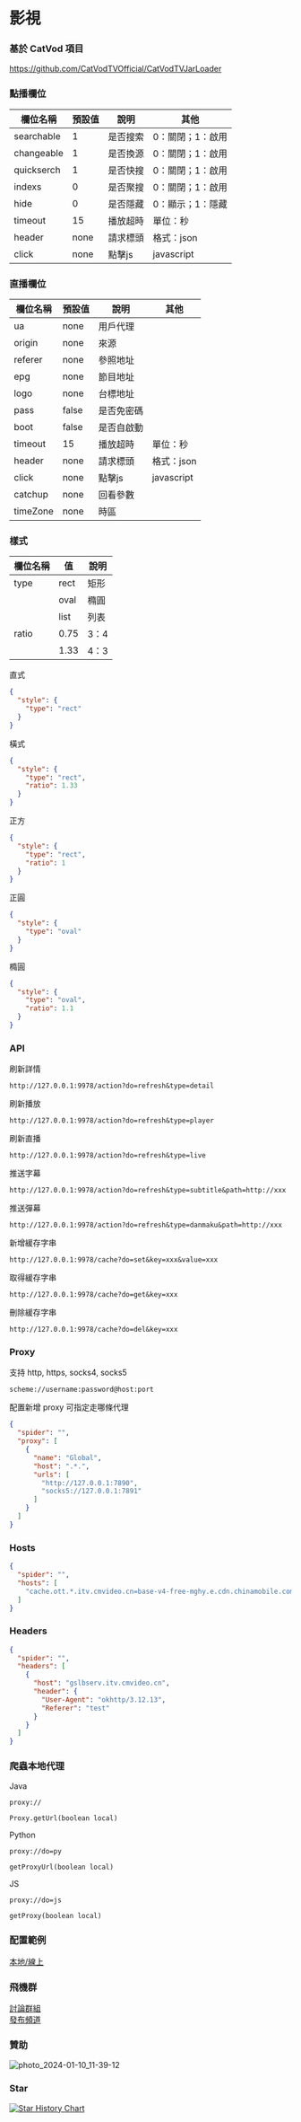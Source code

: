 # 影視

### 基於 CatVod 項目

https://github.com/CatVodTVOfficial/CatVodTVJarLoader

### 點播欄位

| 欄位名稱       | 預設值  | 說明   | 其他         |
|------------|------|------|------------|
| searchable | 1    | 是否搜索 | 0：關閉；1：啟用  |
| changeable | 1    | 是否換源 | 0：關閉；1：啟用  |
| quickserch | 1    | 是否快搜 | 0：關閉；1：啟用  |
| indexs     | 0    | 是否聚搜 | 0：關閉；1：啟用  |
| hide       | 0    | 是否隱藏 | 0：顯示；1：隱藏  |
| timeout    | 15   | 播放超時 | 單位：秒       |
| header     | none | 請求標頭 | 格式：json    |
| click      | none | 點擊js | javascript |

### 直播欄位

| 欄位名稱     | 預設值   | 說明    | 其他         |
|----------|-------|-------|------------|
| ua       | none  | 用戶代理  |            |
| origin   | none  | 來源    |            |
| referer  | none  | 參照地址  |            |
| epg      | none  | 節目地址  |            |
| logo     | none  | 台標地址  |            |
| pass     | false | 是否免密碼 |            |
| boot     | false | 是否自啟動 |            |
| timeout  | 15    | 播放超時  | 單位：秒       |
| header   | none  | 請求標頭  | 格式：json    |
| click    | none  | 點擊js  | javascript |
| catchup  | none  | 回看參數  |            |
| timeZone | none  | 時區    |            |

### 樣式

| 欄位名稱  | 值    | 說明  |
|-------|------|-----|
| type  | rect | 矩形  |
|       | oval | 橢圓  |
|       | list | 列表  |
| ratio | 0.75 | 3：4 |
|       | 1.33 | 4：3 |

直式

```json
{
  "style": {
    "type": "rect"
  }
}
```

橫式

```json
{
  "style": {
    "type": "rect",
    "ratio": 1.33
  }
}
```

正方

```json
{
  "style": {
    "type": "rect",
    "ratio": 1
  }
}
```

正圓

```json
{
  "style": {
    "type": "oval"
  }
}
```

橢圓

```json
{
  "style": {
    "type": "oval",
    "ratio": 1.1
  }
}
```

### API

刷新詳情

```
http://127.0.0.1:9978/action?do=refresh&type=detail
```

刷新播放

```
http://127.0.0.1:9978/action?do=refresh&type=player
```

刷新直播

```
http://127.0.0.1:9978/action?do=refresh&type=live
```

推送字幕

```
http://127.0.0.1:9978/action?do=refresh&type=subtitle&path=http://xxx
```

推送彈幕

```
http://127.0.0.1:9978/action?do=refresh&type=danmaku&path=http://xxx
```

新增緩存字串

```
http://127.0.0.1:9978/cache?do=set&key=xxx&value=xxx
```

取得緩存字串

```
http://127.0.0.1:9978/cache?do=get&key=xxx
```

刪除緩存字串

```
http://127.0.0.1:9978/cache?do=del&key=xxx
```

### Proxy

支持 http, https, socks4, socks5

```
scheme://username:password@host:port
```

配置新增 proxy 可指定走哪條代理

```json
{
  "spider": "",
  "proxy": [
    {
      "name": "Global",
      "host": ".*.",
      "urls": [
        "http://127.0.0.1:7890",
        "socks5://127.0.0.1:7891"
      ]
    }
  ]
}
```

### Hosts

```json
{
  "spider": "",
  "hosts": [
    "cache.ott.*.itv.cmvideo.cn=base-v4-free-mghy.e.cdn.chinamobile.com"
  ]
}
```

### Headers

```json
{
  "spider": "",
  "headers": [
    {
      "host": "gslbserv.itv.cmvideo.cn",
      "header": {
        "User-Agent": "okhttp/3.12.13",
        "Referer": "test"
      }
    }
  ]
}
```

### 爬蟲本地代理

Java

```
proxy://
```

```
Proxy.getUrl(boolean local)
```

Python

```
proxy://do=py
```

```
getProxyUrl(boolean local)
```

JS

```
proxy://do=js
```

```
getProxy(boolean local)
```

### 配置範例

[本地/線上](other/sample/config.json)

### 飛機群

[討論群組](https://t.me/fongmi_official)  
[發布頻道](https://t.me/fongmi_release)

### 贊助

![photo_2024-01-10_11-39-12](https://github.com/FongMi/TV/assets/3471963/fdc12771-386c-4d5d-9a4d-d0bec0276fa7)

### Star

[![Star History Chart](https://api.star-history.com/svg?repos=FongMi/TV&type=Date)](https://www.star-history.com/#FongMi/TV&Date)
